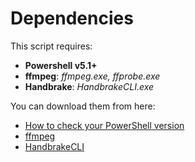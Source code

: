 # **Dependencies**

This script requires:
- **Powershell v5.1+**
- **ffmpeg**: *ffmpeg.exe, ffprobe.exe*
- **Handbrake**: *HandbrakeCLI.exe* 

You can download them from here:
- [How to check your PowerShell version](https://blogs.technet.microsoft.com/heyscriptingguy/2014/10/13/powertip-check-version-of-powershell/)
- [ffmpeg](https://ffmpeg.org/download.html)
- [HandbrakeCLI](https://handbrake.fr/downloads2.php)